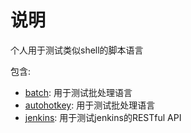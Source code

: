 # 说明

个人用于测试类似shell的脚本语言

包含:

- [batch](batch/ReadMe.md): 用于测试批处理语言
- [autohotkey](ahk/ReadMe.md): 用于测试批处理语言
- [jenkins](jenkins/ReadMe.md): 用于测试jenkins的RESTful API
